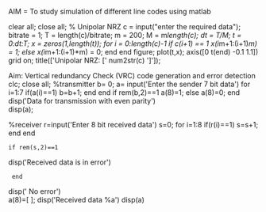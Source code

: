 AIM = To study simulation of different line codes using matlab

clear all;
close all;
% Unipolar NRZ
c = input("enter the required data");
bitrate = 1;
T = length(c)/bitrate; 
m = 200;
M = m*length(c);
dt = T/M;
t = 0:dt:T;
x = zeros(1,length(t));
for i = 0:length(c)-1
  if c(i+1) == 1
    x(i*m+1:(i+1)*m) = 1;
  else
    x(i*m+1:(i+1)*m) = 0;
  end
end
figure;
plot(t,x);
axis([0 t(end) -0.1 1.1])
grid on;
title(['Unipolar NRZ: [' num2str(c) ']']);






Aim: Vertical redundancy Check (VRC) code generation and error detection
clc;
close all;
%transmitter
b= 0;
a= input('Enter the sender 7 bit data')
for i=1:7
    if(a(i)==1)
       b=b+1;
    end
end
    if rem(b,2)==1
        a(8)=1;
    else a(8)=0;
    end
disp('Data for transmission with even parity')    
disp(a);    

%receiver
r=input('Enter 8 bit received data')
s=0;
for i=1:8
    if(r(i)==1)
        s=s+1;
    end
end

    if rem(s,2)==1
disp('Received data is in error')         
         
     end
     
disp(' No error')     
   a(8)=[ ];
disp('Received data %a')
disp(a)


